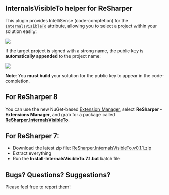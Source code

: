 ## InternalsVisibleTo helper for ReSharper ##

This plugin provides IntelliSense (code-completion) for the [`InternalsVisibleTo`](http://msdn.microsoft.com/en-us/library/system.runtime.compilerservices.internalsvisibletoattribute.aspx) attribute, allowing you to select a project within your solution easily:

![](http://i.imgur.com/xoy9Tu7.png)

If the target project is signed with a strong name, the public key is **automatically appended** to the project name:

![](http://i.imgur.com/cjDEZEZ.png)

**Note**: You **must build** your solution for the public key to appear in the code-completion.

For ReSharper 8
-
You can use the new NuGet-based [Extension Manager](http://www.jetbrains.com/resharper/whatsnew/index.html#extension_manager), select **ReSharper - Extensions Manager**, and grab for a package called [**ReSharper.InternalsVisibleTo**](https://resharper-plugins.jetbrains.com/packages/ReSharper.InternalsVisibleTo/).

For ReSharper 7:
- 
- Download the latest zip file: [ReSharper.InternalsVisibleTo.v0.1.1.zip](https://github.com/hmemcpy/ReSharper.InternalsVisibleTo/raw/releases/ReSharper.InternalsVisibleTo.v0.1.1.zip)
- Extract everything
- Run the **Install-InternalsVisibleTo.7.1.bat** batch file

## Bugs? Questions? Suggestions?

Please feel free to [report them](../../issues)!
